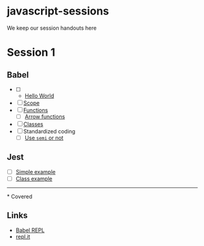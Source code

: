 # javascript-sessions
We keep our session handouts here

# Session 1
## Babel
- [ ] * [Hello World](https://repl.it/JeIp/1)
- [ ] [Scope](https://repl.it/JeK9/2)
- [ ] [Functions](https://repl.it/JeLk/0)
  - [ ] [Arrow functions](https://repl.it/JeLh/0)
- [ ] [Classes](https://repl.it/JcZi/5)
- [ ] Standardized coding
  - [ ] [Use `semi` or not](https://repl.it/Jc2l/0)

## Jest
- [ ] [Simple example](https://repl.it/JfYM/6)
- [ ] [Class example](https://repl.it/JfZ9/2)

----
\* Covered

## Links
- [Babel REPL](https://babeljs.io/repl)
- [repl.it](https://repl.it)
